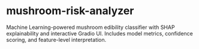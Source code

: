 # mushroom-risk-analyzer
Machine Learning-powered mushroom edibility classifier with SHAP explainability and interactive Gradio UI. Includes model metrics, confidence scoring, and feature-level interpretation.
